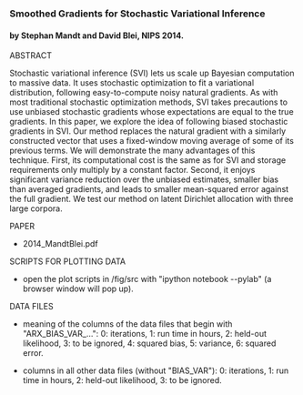 ### Smoothed Gradients for Stochastic Variational Inference
#### by Stephan Mandt and David Blei, NIPS 2014.  

ABSTRACT

Stochastic variational inference (SVI) lets us scale up Bayesian computation to massive data. It uses stochastic optimization to fit a variational distribution, following easy-to-compute noisy natural gradients. As with most traditional stochastic optimization methods, SVI takes precautions to use unbiased stochastic gradients whose expectations are equal to the true gradients. In this paper, we explore the idea of following biased stochastic gradients in SVI. Our method replaces the natural gradient with a similarly constructed vector that uses a fixed-window moving average of some of its previous terms. We will demonstrate the many advantages of this technique. First, its computational cost is the same as for SVI and storage requirements only multiply by a constant factor. Second, it enjoys significant variance reduction over the unbiased estimates, smaller bias than averaged gradients, and leads to smaller mean-squared error against the full gradient. We test our method on latent Dirichlet allocation with three large corpora.

PAPER

- 2014_MandtBlei.pdf

SCRIPTS FOR PLOTTING DATA

- open the plot scripts in /fig/src with "ipython notebook --pylab" (a browser window will pop up).



DATA FILES

- meaning of the columns of the data files that begin with "ARX_BIAS_VAR_...":
  0: iterations, 1: run time in hours, 2: held-out likelihood, 3: to be ignored, 4: squared bias, 5: variance, 6: squared error.

- columns in all other data files (without "BIAS_VAR"):
  0: iterations, 1: run time in hours, 2: held-out likelihood, 3: to be ignored. 
